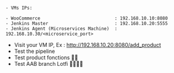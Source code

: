 
```
- VMs IPs:

- WooCommerce                            : 192.168.10.10:8080
- Jenkins Master                         : 192.168.10.20:5555
- Jenkins Agent (Microservices Machine)  : 192.168.10.30/<microservice_port>
```
- Visit your VM IP, Ex : http://192.168.10.20:8080/add_product
- Test the pipeline
- Test product fonctions 🤍🤍
- Test AAB branch Lotfi 🤍🤍🤍🤍